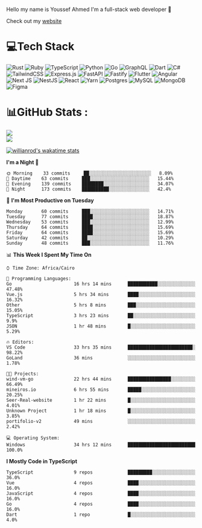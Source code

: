 Hello my name is Youssef Ahmed I'm a full-stack web developer 👋

Check out my [website](https://youssefahmed.vercel.app)
 
# 💻Tech Stack

![Rust](https://img.shields.io/badge/rust-%23000000.svg?style=for-the-badge&logo=rust&logoColor=white) ![Ruby](https://img.shields.io/badge/ruby-%23CC342D.svg?style=for-the-badge&logo=ruby&logoColor=white) ![TypeScript](https://img.shields.io/badge/typescript-%23007ACC.svg?style=for-the-badge&logo=typescript&logoColor=white) ![Python](https://img.shields.io/badge/python-3670A0?style=for-the-badge&logo=python&logoColor=ffdd54) ![Go](https://img.shields.io/badge/go-%2300ADD8.svg?style=for-the-badge&logo=go&logoColor=white) ![GraphQL](https://img.shields.io/badge/-GraphQL-E10098?style=for-the-badge&logo=graphql&logoColor=white) ![Dart](https://img.shields.io/badge/dart-%230175C2.svg?style=for-the-badge&logo=dart&logoColor=white) ![C#](https://img.shields.io/badge/c%23-%23239120.svg?style=for-the-badge&logo=c-sharp&logoColor=white) ![TailwindCSS](https://img.shields.io/badge/tailwindcss-%2338B2AC.svg?style=for-the-badge&logo=tailwind-css&logoColor=white) ![Express.js](https://img.shields.io/badge/express.js-%23404d59.svg?style=for-the-badge&logo=express&logoColor=%2361DAFB) ![FastAPI](https://img.shields.io/badge/FastAPI-005571?style=for-the-badge&logo=fastapi) ![Fastify](https://img.shields.io/badge/fastify-%23000000.svg?style=for-the-badge&logo=fastify&logoColor=white) ![Flutter](https://img.shields.io/badge/Flutter-%2302569B.svg?style=for-the-badge&logo=Flutter&logoColor=white) ![Angular](https://img.shields.io/badge/angular-%23DD0031.svg?style=for-the-badge&logo=angular&logoColor=white) ![Next JS](https://img.shields.io/badge/Next-black?style=for-the-badge&logo=next.js&logoColor=white) ![NestJS](https://img.shields.io/badge/nestjs-%23E0234E.svg?style=for-the-badge&logo=nestjs&logoColor=white) ![React](https://img.shields.io/badge/react-%2320232a.svg?style=for-the-badge&logo=react&logoColor=%2361DAFB) ![Yarn](https://img.shields.io/badge/yarn-%232C8EBB.svg?style=for-the-badge&logo=yarn&logoColor=white) ![Postgres](https://img.shields.io/badge/postgres-%23316192.svg?style=for-the-badge&logo=postgresql&logoColor=white) ![MySQL](https://img.shields.io/badge/mysql-%2300f.svg?style=for-the-badge&logo=mysql&logoColor=white) ![MongoDB](https://img.shields.io/badge/MongoDB-%234ea94b.svg?style=for-the-badge&logo=mongodb&logoColor=white)     ![Figma](https://img.shields.io/badge/figma-%23F24E1E.svg?style=for-the-badge&logo=figma&logoColor=white)

# 📊GitHub Stats :

![](https://github-readme-stats.vercel.app/api?username=joetifa2003&theme=tokyonight&hide_border=false&include_all_commits=false&count_private=false)<br/>
![](https://github-readme-streak-stats.herokuapp.com/?user=joetifa2003&theme=tokyonight&hide_border=false)<br/>

[![willianrod's wakatime stats](https://github-readme-stats.vercel.app/api/wakatime?username=joetifa2003&layout=compact)](https://github.com/anuraghazra/github-readme-stats)
<!--START_SECTION:waka-->
**I'm a Night 🦉** 

```text
🌞 Morning    33 commits     ██░░░░░░░░░░░░░░░░░░░░░░░   8.09% 
🌆 Daytime    63 commits     ███░░░░░░░░░░░░░░░░░░░░░░   15.44% 
🌃 Evening    139 commits    ████████░░░░░░░░░░░░░░░░░   34.07% 
🌙 Night      173 commits    ██████████░░░░░░░░░░░░░░░   42.4%

```
📅 **I'm Most Productive on Tuesday** 

```text
Monday       60 commits     ███░░░░░░░░░░░░░░░░░░░░░░   14.71% 
Tuesday      77 commits     ████░░░░░░░░░░░░░░░░░░░░░   18.87% 
Wednesday    53 commits     ███░░░░░░░░░░░░░░░░░░░░░░   12.99% 
Thursday     64 commits     ████░░░░░░░░░░░░░░░░░░░░░   15.69% 
Friday       64 commits     ████░░░░░░░░░░░░░░░░░░░░░   15.69% 
Saturday     42 commits     ██░░░░░░░░░░░░░░░░░░░░░░░   10.29% 
Sunday       48 commits     ███░░░░░░░░░░░░░░░░░░░░░░   11.76%

```


📊 **This Week I Spent My Time On** 

```text
⌚︎ Time Zone: Africa/Cairo

💬 Programming Languages: 
Go                       16 hrs 14 mins      ███████████░░░░░░░░░░░░░░   47.48% 
Vue.js                   5 hrs 34 mins       ████░░░░░░░░░░░░░░░░░░░░░   16.32% 
Other                    5 hrs 8 mins        ███░░░░░░░░░░░░░░░░░░░░░░   15.05% 
TypeScript               3 hrs 23 mins       ██░░░░░░░░░░░░░░░░░░░░░░░   9.9% 
JSON                     1 hr 48 mins        █░░░░░░░░░░░░░░░░░░░░░░░░   5.29%

🔥 Editors: 
VS Code                  33 hrs 35 mins      ████████████████████████░   98.22% 
GoLand                   36 mins             ░░░░░░░░░░░░░░░░░░░░░░░░░   1.78%

🐱‍💻 Projects: 
wind-vm-go               22 hrs 44 mins      ████████████████░░░░░░░░░   66.49% 
mineiros.io              6 hrs 55 mins       █████░░░░░░░░░░░░░░░░░░░░   20.25% 
Seer-Real-website        1 hr 22 mins        █░░░░░░░░░░░░░░░░░░░░░░░░   4.01% 
Unknown Project          1 hr 18 mins        █░░░░░░░░░░░░░░░░░░░░░░░░   3.85% 
portifolio-v2            49 mins             ░░░░░░░░░░░░░░░░░░░░░░░░░   2.42%

💻 Operating System: 
Windows                  34 hrs 12 mins      █████████████████████████   100.0%

```

**I Mostly Code in TypeScript** 

```text
TypeScript               9 repos             █████████░░░░░░░░░░░░░░░░   36.0% 
Vue                      4 repos             ████░░░░░░░░░░░░░░░░░░░░░   16.0% 
JavaScript               4 repos             ████░░░░░░░░░░░░░░░░░░░░░   16.0% 
Go                       4 repos             ████░░░░░░░░░░░░░░░░░░░░░   16.0% 
Dart                     1 repo              █░░░░░░░░░░░░░░░░░░░░░░░░   4.0%

```



<!--END_SECTION:waka-->
